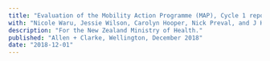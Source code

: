 ```yaml
---
title: "Evaluation of the Mobility Action Programme (MAP), Cycle 1 report"
with: "Nicole Waru, Jessie Wilson, Carolyn Hooper, Nick Preval, and J Haxby Abbott"
description: "For the New Zealand Ministry of Health."
published: "Allen + Clarke, Wellington, December 2018"
date: "2018-12-01"
---
```

